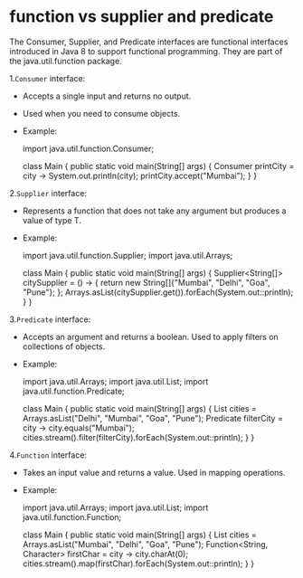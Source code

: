 # function vs supplier and predicate

 The Consumer, Supplier, and Predicate interfaces are functional interfaces introduced in Java 8 to support functional programming.
 They are part of the java.util.function package.

 1.`Consumer` interface:
 
 * Accepts a single input and returns no output.
 * Used when you need to consume objects.
 
 * Example:
 
	import java.util.function.Consumer;

	class Main {
	  public static void main(String[] args) {
		Consumer<String> printCity = city -> System.out.println(city);
		printCity.accept("Mumbai");
	  }
	}
	
 2.`Supplier` interface:
 
 * Represents a function that does not take any argument but produces a value of type T.
 
 * Example:
 
	import java.util.function.Supplier;
	import java.util.Arrays;

	class Main {
	  public static void main(String[] args) {
		Supplier<String[]> citySupplier = () -> {
		  return new String[]{"Mumbai", "Delhi", "Goa", "Pune"};
		};
		Arrays.asList(citySupplier.get()).forEach(System.out::println);
	  }
	}
	
 3.`Predicate` interface:
 
 * Accepts an argument and returns a boolean. Used to apply filters on collections of objects.
 
 * Example:
 
	import java.util.Arrays;
	import java.util.List;
	import java.util.function.Predicate;

	class Main {
	  public static void main(String[] args) {
		List<String> cities = Arrays.asList("Delhi", "Mumbai", "Goa", "Pune");
		Predicate<String> filterCity = city -> city.equals("Mumbai");
		cities.stream().filter(filterCity).forEach(System.out::println);
	  }
	}
	
 4.`Function` interface:
 
 * Takes an input value and returns a value. Used in mapping operations.
 
 * Example:
 
	import java.util.Arrays;
	import java.util.List;
	import java.util.function.Function;

	class Main {
	  public static void main(String[] args) {
		List<String> cities = Arrays.asList("Mumbai", "Delhi", "Goa", "Pune");
		Function<String, Character> firstChar = city -> city.charAt(0);
		cities.stream().map(firstChar).forEach(System.out::println);
	  }
	}
